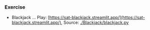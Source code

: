 ### Exercise

- Blackjack ... Play: [https://sat-blackjack.streamlit.app/](https://sat-blackjack.streamlit.app/), Source: [./Blackjack/blackjack.py](blackjack.py)
